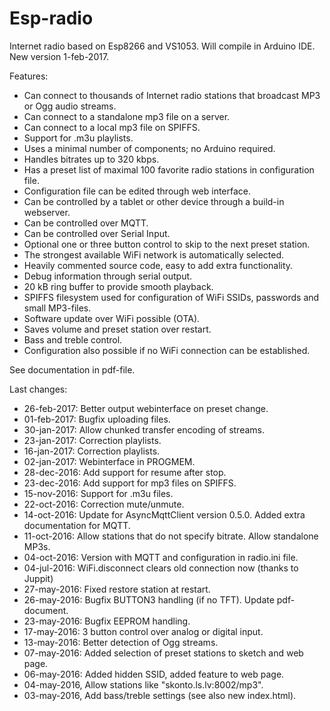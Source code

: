 # Esp-radio
Internet radio based on Esp8266 and VS1053.  Will compile in Arduino IDE.  New version 1-feb-2017.

Features:
-	Can connect to thousands of Internet radio stations that broadcast MP3 or Ogg audio streams.
- Can connect to a standalone mp3 file on a server.
- Can connect to a local mp3 file on SPIFFS.
- Support for .m3u playlists.
-	Uses a minimal number of components; no Arduino required.
-	Handles bitrates up to 320 kbps.
-	Has a preset list of maximal 100 favorite radio stations in configuration file.
- Configuration file can be edited through web interface.
-	Can be controlled by a tablet or other device through a build-in webserver.
- Can be controlled over MQTT.
- Can be controlled over Serial Input.
-	Optional one or three button control to skip to the next preset station.
-	The strongest available WiFi network is automatically selected.
-	Heavily commented source code, easy to add extra functionality.
-	Debug information through serial output.
-	20 kB ring buffer to provide smooth playback.
-	SPIFFS filesystem used for configuration of WiFi SSIDs, passwords and small MP3-files.
-	Software update over WiFi possible (OTA).
-	Saves volume and preset station over restart.
-	Bass and treble control.
- Configuration also possible if no WiFi connection can be established.

See documentation in pdf-file.

Last changes:
- 26-feb-2017: Better output webinterface on preset change.
- 01-feb-2017: Bugfix uploading files.
- 30-jan-2017: Allow chunked transfer encoding of streams.
- 23-jan-2017: Correction playlists.
- 16-jan-2017: Correction playlists.
- 02-jan-2017: Webinterface in PROGMEM.
- 28-dec-2016: Add support for resume after stop.
- 23-dec-2016: Add support for mp3 files on SPIFFS.
- 15-nov-2016: Support for .m3u files.
- 22-oct-2016: Correction mute/unmute.
- 14-oct-2016: Update for AsyncMqttClient version 0.5.0. Added extra documentation for MQTT.
- 11-oct-2016: Allow stations that do not specify bitrate.  Allow standalone MP3s. 
- 04-oct-2016: Version with MQTT and configuration in radio.ini file.
- 04-jul-2016: WiFi.disconnect clears old connection now (thanks to Juppit)
- 27-may-2016: Fixed restore station at restart.
- 26-may-2016: Bugfix BUTTON3 handling (if no TFT).  Update pdf-document.
- 23-may-2016: Bugfix EEPROM handling.
- 17-may-2016: 3 button control over analog or digital input.
- 13-may-2016: Better detection of Ogg streams.
- 07-may-2016: Added selection of preset stations to sketch and web page.
- 06-may-2016: Added hidden SSID, added feature to web page.
- 04-may-2016, Allow stations like "skonto.ls.lv:8002/mp3".
- 03-may-2016, Add bass/treble settings (see also new index.html).
